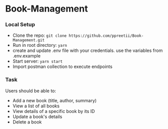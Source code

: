 # Book-Management

### Local Setup
- Clone the repo: `git clone https://github.com/ppreetii/Book-Management.git`
- Run in root directory: `yarn`
- create and update .env file with your credentials. use the variables from .env.example
- Start server: `yarn start`
- Import postman collection to execute endpoints

### Task
Users should be able to:
- Add a new book (title, author, summary)
- View a list of all books
- View details of a specific book by its ID
- Update a book's details
- Delete a book
